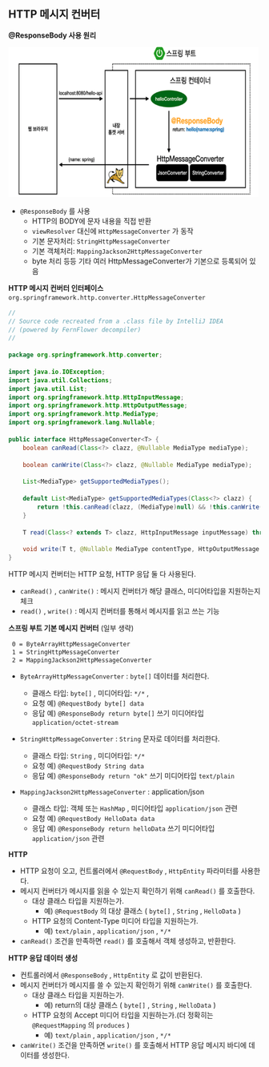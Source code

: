 ## HTTP 메시지 컨버터

**@ResponseBody 사용 원리**

<img src="/img/Spring_MVC/ResponseBody.png" alt="ResponseBody" width="500" height="300" />

- `@ResponseBody` 를 사용
	- HTTP의 BODY에 문자 내용을 직접 반환
	- `viewResolver` 대신에 `HttpMessageConverter` 가 동작
	- 기본 문자처리: `StringHttpMessageConverter`
	- 기본 객체처리: `MappingJackson2HttpMessageConverter`
	- byte 처리 등등 기타 여러 HttpMessageConverter가 기본으로 등록되어 있음

**HTTP 메시지 컨버터 인터페이스**
`org.springframework.http.converter.HttpMessageConverter`

```java
//
// Source code recreated from a .class file by IntelliJ IDEA
// (powered by FernFlower decompiler)
//

package org.springframework.http.converter;

import java.io.IOException;
import java.util.Collections;
import java.util.List;
import org.springframework.http.HttpInputMessage;
import org.springframework.http.HttpOutputMessage;
import org.springframework.http.MediaType;
import org.springframework.lang.Nullable;

public interface HttpMessageConverter<T> {
    boolean canRead(Class<?> clazz, @Nullable MediaType mediaType);

    boolean canWrite(Class<?> clazz, @Nullable MediaType mediaType);

    List<MediaType> getSupportedMediaTypes();

    default List<MediaType> getSupportedMediaTypes(Class<?> clazz) {
        return !this.canRead(clazz, (MediaType)null) && !this.canWrite(clazz, (MediaType)null) ? Collections.emptyList() : this.getSupportedMediaTypes();
    }

    T read(Class<? extends T> clazz, HttpInputMessage inputMessage) throws IOException, HttpMessageNotReadableException;

    void write(T t, @Nullable MediaType contentType, HttpOutputMessage outputMessage) throws IOException, HttpMessageNotWritableException;
}
```
HTTP 메시지 컨버터는 HTTP 요청, HTTP 응답 둘 다 사용된다.
- `canRead()` , `canWrite()` : 메시지 컨버터가 해당 클래스, 미디어타입을 지원하는지 체크 
- `read()` , `write()` : 메시지 컨버터를 통해서 메시지를 읽고 쓰는 기능

**스프링 부트 기본 메시지 컨버터** (일부 생략)
```
 0 = ByteArrayHttpMessageConverter
 1 = StringHttpMessageConverter
 2 = MappingJackson2HttpMessageConverter
```
- `ByteArrayHttpMessageConverter` : `byte[]` 데이터를 처리한다.
	- 클래스 타입: `byte[]` , 미디어타입: `*/*` ,
	- 요청 예) `@RequestBody byte[] data`
	- 응답 예) `@ResponseBody return byte[]` 쓰기 미디어타입 `application/octet-stream`

- `StringHttpMessageConverter` : `String` 문자로 데이터를 처리한다.
	- 클래스 타입: `String` , 미디어타입: `*/*`
	- 요청 예) `@RequestBody String data`
	- 응답 예) `@ResponseBody return "ok"` 쓰기 미디어타입 `text/plain` 

- `MappingJackson2HttpMessageConverter` : application/json
	- 클래스 타입: 객체 또는 `HashMap` , 미디어타입 `application/json` 관련
	- 요청 예) `@RequestBody HelloData data`
	- 응답 예) `@ResponseBody return helloData` 쓰기 미디어타입 `application/json` 관련

**HTTP**
- HTTP 요청이 오고, 컨트롤러에서 `@RequestBody` , `HttpEntity` 파라미터를 사용한다.
- 메시지 컨버터가 메시지를 읽을 수 있는지 확인하기 위해 `canRead()` 를 호출한다.
	- 대상 클래스 타입을 지원하는가.
		- 예) `@RequestBody` 의 대상 클래스 ( `byte[]` , `String` , `HelloData` )
	- HTTP 요청의 Content-Type 미디어 타입을 지원하는가. 
		- 예) `text/plain` , `application/json` , `*/*`
- `canRead()` 조건을 만족하면 `read()` 를 호출해서 객체 생성하고, 반환한다.


**HTTP 응답 데이터 생성**
- 컨트롤러에서 `@ResponseBody` , `HttpEntity` 로 값이 반환된다.
- 메시지 컨버터가 메시지를 쓸 수 있는지 확인하기 위해 `canWrite()` 를 호출한다.
	- 대상 클래스 타입을 지원하는가.
		- 예) return의 대상 클래스 ( `byte[]` , `String` , `HelloData` )
	- HTTP 요청의 Accept 미디어 타입을 지원하는가.(더 정확히는 `@RequestMapping` 의 `produces` ) 
		- 예) `text/plain` , `application/json` , `*/*`
- `canWrite()` 조건을 만족하면 `write()` 를 호출해서 HTTP 응답 메시지 바디에 데이터를 생성한다.
